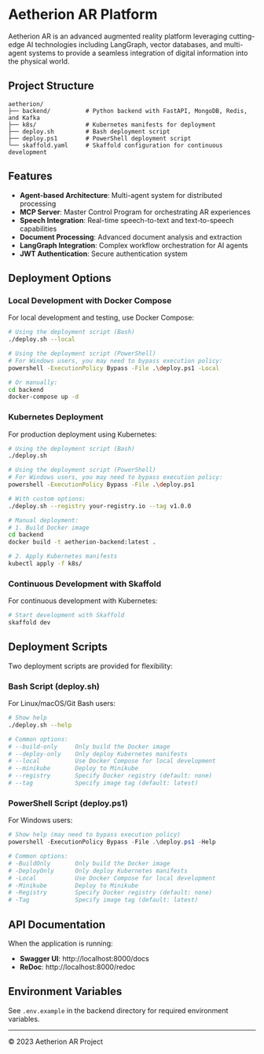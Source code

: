 # Aetherion AR Platform

Aetherion AR is an advanced augmented reality platform leveraging cutting-edge AI technologies including LangGraph, vector databases, and multi-agent systems to provide a seamless integration of digital information into the physical world.

## Project Structure

```
aetherion/
├── backend/          # Python backend with FastAPI, MongoDB, Redis, and Kafka
├── k8s/              # Kubernetes manifests for deployment
├── deploy.sh         # Bash deployment script
├── deploy.ps1        # PowerShell deployment script
└── skaffold.yaml     # Skaffold configuration for continuous development
```

## Features

- **Agent-based Architecture**: Multi-agent system for distributed processing
- **MCP Server**: Master Control Program for orchestrating AR experiences
- **Speech Integration**: Real-time speech-to-text and text-to-speech capabilities
- **Document Processing**: Advanced document analysis and extraction
- **LangGraph Integration**: Complex workflow orchestration for AI agents
- **JWT Authentication**: Secure authentication system

## Deployment Options

### Local Development with Docker Compose

For local development and testing, use Docker Compose:

```bash
# Using the deployment script (Bash)
./deploy.sh --local

# Using the deployment script (PowerShell)
# For Windows users, you may need to bypass execution policy:
powershell -ExecutionPolicy Bypass -File .\deploy.ps1 -Local

# Or manually:
cd backend
docker-compose up -d
```

### Kubernetes Deployment

For production deployment using Kubernetes:

```bash
# Using the deployment script (Bash)
./deploy.sh

# Using the deployment script (PowerShell)
# For Windows users, you may need to bypass execution policy:
powershell -ExecutionPolicy Bypass -File .\deploy.ps1

# With custom options:
./deploy.sh --registry your-registry.io --tag v1.0.0

# Manual deployment:
# 1. Build Docker image
cd backend
docker build -t aetherion-backend:latest .

# 2. Apply Kubernetes manifests
kubectl apply -f k8s/
```

### Continuous Development with Skaffold

For continuous development with Kubernetes:

```bash
# Start development with Skaffold
skaffold dev
```

## Deployment Scripts

Two deployment scripts are provided for flexibility:

### Bash Script (deploy.sh)

For Linux/macOS/Git Bash users:

```bash
# Show help
./deploy.sh --help

# Common options:
# --build-only     Only build the Docker image
# --deploy-only    Only deploy Kubernetes manifests
# --local          Use Docker Compose for local development
# --minikube       Deploy to Minikube
# --registry       Specify Docker registry (default: none)
# --tag            Specify image tag (default: latest)
```

### PowerShell Script (deploy.ps1)

For Windows users:

```powershell
# Show help (may need to bypass execution policy)
powershell -ExecutionPolicy Bypass -File .\deploy.ps1 -Help

# Common options:
# -BuildOnly       Only build the Docker image
# -DeployOnly      Only deploy Kubernetes manifests
# -Local           Use Docker Compose for local development
# -Minikube        Deploy to Minikube
# -Registry        Specify Docker registry (default: none)
# -Tag             Specify image tag (default: latest)
```

## API Documentation

When the application is running:

- **Swagger UI**: http://localhost:8000/docs
- **ReDoc**: http://localhost:8000/redoc

## Environment Variables

See `.env.example` in the backend directory for required environment variables.

---

© 2023 Aetherion AR Project 